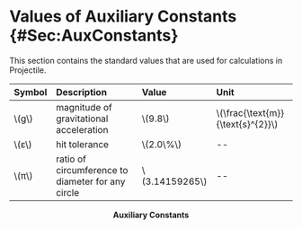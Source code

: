 # Values of Auxiliary Constants {#Sec:AuxConstants}

This section contains the standard values that are used for calculations in Projectile.

<div id="Table:TAuxConsts"></div>

|Symbol |Description                                      |Value           |Unit                               |
|:------|:------------------------------------------------|:---------------|:----------------------------------|
|\\(g\\)|magnitude of gravitational acceleration          |\\(9.8\\)       |\\(\frac{\text{m}}{\text{s}^{2}}\\)|
|\\(ε\\)|hit tolerance                                    |\\(2.0\\%\\)    |--                                 |
|\\(π\\)|ratio of circumference to diameter for any circle|\\(3.14159265\\)|--                                 |

**<p align="center">Auxiliary Constants</p>**

